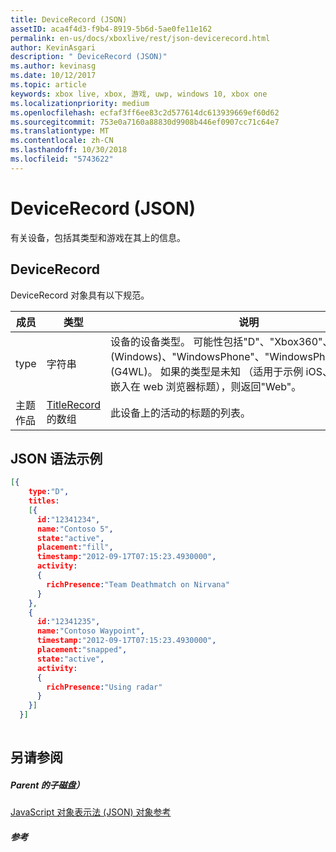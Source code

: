 ```yaml
---
title: DeviceRecord (JSON)
assetID: aca4f4d3-f9b4-8919-5b6d-5ae0fe11e162
permalink: en-us/docs/xboxlive/rest/json-devicerecord.html
author: KevinAsgari
description: " DeviceRecord (JSON)"
ms.author: kevinasg
ms.date: 10/12/2017
ms.topic: article
keywords: xbox live, xbox, 游戏, uwp, windows 10, xbox one
ms.localizationpriority: medium
ms.openlocfilehash: ecfaf3ff6ee83c2d577614dc613939669ef60d62
ms.sourcegitcommit: 753e0a7160a88830d9908b446ef0907cc71c64e7
ms.translationtype: MT
ms.contentlocale: zh-CN
ms.lasthandoff: 10/30/2018
ms.locfileid: "5743622"
---
```

# <a name="devicerecord-json"></a>DeviceRecord (JSON)
有关设备，包括其类型和游戏在其上的信息。 
<a id="ID4EN"></a>

 
## <a name="devicerecord"></a>DeviceRecord
 
DeviceRecord 对象具有以下规范。
 
| 成员| 类型| 说明| 
| --- | --- | --- | 
| type| 字符串| 设备的设备类型。 可能性包括"D"、"Xbox360"、"MoLIVE"(Windows)、"WindowsPhone"、"WindowsPhone7"和"PC"(G4WL)。 如果的类型是未知 （适用于示例 iOS、 Android 或嵌入在 web 浏览器标题），则返回"Web"。| 
| 主题作品| [TitleRecord](json-titlerecord.md)的数组| 此设备上的活动的标题的列表。| 
  
<a id="ID4EWB"></a>

 
## <a name="sample-json-syntax"></a>JSON 语法示例
 

```json
[{
    type:"D",
    titles:
    [{
      id:"12341234",
      name:"Contoso 5",
      state:"active",
      placement:"fill",
      timestamp:"2012-09-17T07:15:23.4930000",
      activity:
      {
        richPresence:"Team Deathmatch on Nirvana"
      }
    },
    {
      id:"12341235",
      name:"Contoso Waypoint",
      timestamp:"2012-09-17T07:15:23.4930000",
      placement:"snapped",
      state:"active",
      activity:
      {
        richPresence:"Using radar"
      }
    }]
  }]
    
```

  
<a id="ID4E6B"></a>

 
## <a name="see-also"></a>另请参阅
 
<a id="ID4EBC"></a>

 
##### <a name="parent"></a>Parent 的子磁盘） 

[JavaScript 对象表示法 (JSON) 对象参考](atoc-xboxlivews-reference-json.md)

  
<a id="ID4ENC"></a>

 
##### <a name="reference"></a>参考   